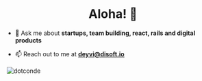 <h1 align="center">Aloha! 👋</h1>

- 💬 Ask me about **startups, team building, react, rails and digital products**

- 📫 Reach out to me at **deyvi@disoft.io**

<p>&nbsp;<img align="center" src="https://github-readme-stats.vercel.app/api?username=dotconde&show_icons=true&locale=en&theme=vue&count_private=true" alt="dotconde" /></p>



<!--
**dotconde/dotconde** is a ✨ _special_ ✨ repository because its `README.md` (this file) appears on your GitHub profile.

Here are some ideas to get you started:

- 🔭 I’m currently working on ...
- 🌱 I’m currently learning ...
- 👯 I’m looking to collaborate on ...
- 🤔 I’m looking for help with ...
- 💬 Ask me about ...
- 📫 How to reach me: ...
- 😄 Pronouns: ...
- ⚡ Fun fact: ...
-->
